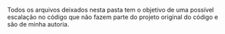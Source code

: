 Todos os arquivos deixados nesta pasta tem o objetivo de uma possível escalação no código que não fazem parte do projeto original do código e são de minha autoria.